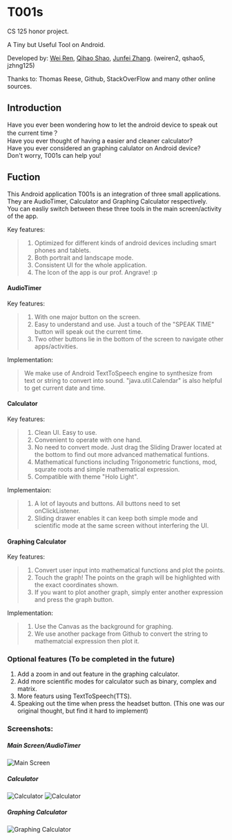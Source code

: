 T001s
====
CS 125 honor project.

A Tiny but Useful Tool on Android.

Developed by: [Wei Ren](https://github.com/victor-ren), [Qihao Shao](https://github.com/QihaoShao), [Junfei Zhang](https://github.com/harvey940906). (weiren2, qshao5, jzhng125)  

Thanks to: Thomas Reese, Github, StackOverFlow and many other online sources. 

Introduction
---
Have you ever been wondering how to let the android device to speak out the current time？  
Have you ever thought of having a easier and cleaner calculator?  
Have you ever considered an graphing calulator on Android device?  
Don't worry, T001s can help you!  

Fuction
---
This Android application T001s is an integration of three small applications. They are AudioTimer, Calculator and Graphing Calculator respectively.  
You can easliy switch between these three tools in the main screen/activity of the app.

Key features:
 >1. Optimized for different kinds of android devices including smart phones and tablets.
 >2. Both portrait and landscape mode. 
 >3. Consistent UI for the whole application.
 >4. The Icon of the app is our prof. Angrave! :p

#### AudioTimer
Key features:  
 >1. With one major button on the screen.  
 >2. Easy to understand and use. Just a touch of the "SPEAK TIME" button will speak out the current time.  
 >3. Two other buttons lie in the bottom of the screen to navigate other apps/activities.  
 
Implementation:  
 >We make use of Android TextToSpeech engine to synthesize from text or string to convert into sound. "java.util.Calendar" is also helpful to get current date and time.
 
#### Calculator
Key features:
 >1. Clean UI. Easy to use.
 >2. Convenient to operate with one hand.
 >3. No need to convert mode. Just drag the Sliding Drawer located at the bottom to find out more advanced mathematical funtions.
 >4. Mathematical functions including Trigonometric functions, mod, squrate roots and simple mathematical expression.  
 >5. Compatible with theme "Holo Light".

Implementaion:
 >1. A lot of layouts and buttons. All buttons need to set onClickListener.
 >2. Sliding drawer enables it can keep both simple mode and scientific mode at the same screen without interfering the UI.
 
#### Graphing Calculator
Key features:
 >1. Convert user input into mathematical functions and plot the points.
 >2. Touch the graph! The points on the graph will be highlighted with the exact coordinates shown.
 >3. If you want to plot another graph, simply enter another expression and press the graph button.

Implementation:
 >1. Use the Canvas as the background for graphing.
 >2. We use another package from Github to convert the string to mathematcial expression then plot it.
 
### Optional features (To be completed in the future)
1. Add a zoom in and out feature in the graphing calculator.
2. Add more scientific modes for calculator such as binary, complex and matrix.
3. More featurs using TextToSpeech(TTS).
4. Speaking out the time when press the headset button. (This one was our original thought, but find it hard to implement)

### Screenshots:

##### Main Screen/AudioTimer 
![Main Screen](https://github.com/victor-ren/T001s/raw/master/01.png)  
##### Calculator
![Calculator](https://github.com/victor-ren/T001s/raw/master/02.png)
![Calculator](https://github.com/victor-ren/T001s/raw/master/03.png)
##### Graphing Calculator  
![Graphing Calculator](https://github.com/victor-ren/T001s/raw/master/04.png) 
